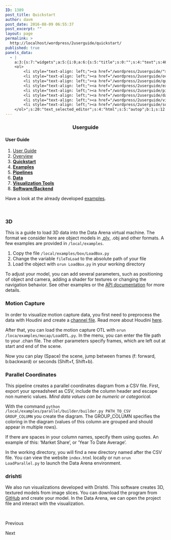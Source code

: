 ```yaml
---
ID: 1389
post_title: Quickstart
author: davm
post_date: 2016-08-09 06:55:37
post_excerpt: ""
layout: page
permalink: >
  http://localhost/wordpress/2userguide/quickstart/
published: true
panels_data:
  - |
    a:3:{s:7:"widgets";a:5:{i:0;a:6:{s:5:"title";s:0:"";s:4:"text";s:46:"<h3 style="text-align: center;">Userguide</h3>";s:20:"text_selected_editor";s:4:"html";s:5:"autop";b:1;s:12:"_sow_form_id";s:13:"578723843cea2";s:11:"panels_info";a:7:{s:5:"class";s:31:"SiteOrigin_Widget_Editor_Widget";s:3:"raw";b:0;s:4:"grid";i:0;s:4:"cell";i:0;s:2:"id";i:0;s:9:"widget_id";s:36:"1ea35202-0ffb-4952-88db-1380842ca3f4";s:5:"style";a:2:{s:7:"padding";s:3:"0px";s:18:"background_display";s:4:"tile";}}}i:1;a:5:{s:8:"headline";a:6:{s:4:"text";s:0:"";s:3:"tag";s:2:"h3";s:4:"font";s:7:"default";s:5:"color";b:0;s:5:"align";s:4:"left";s:24:"so_field_container_state";s:4:"open";}s:12:"sub_headline";a:6:{s:4:"text";s:0:"";s:3:"tag";s:2:"h3";s:4:"font";s:7:"default";s:5:"color";b:0;s:5:"align";s:6:"center";s:24:"so_field_container_state";s:4:"open";}s:7:"divider";a:8:{s:5:"style";s:5:"solid";s:6:"weight";s:4:"thin";s:5:"color";b:0;s:11:"side_margin";s:4:"20px";s:16:"side_margin_unit";s:2:"px";s:10:"top_margin";s:4:"20px";s:15:"top_margin_unit";s:2:"px";s:24:"so_field_container_state";s:4:"open";}s:12:"_sow_form_id";s:13:"57871dc1b3fe7";s:11:"panels_info";a:7:{s:5:"class";s:33:"SiteOrigin_Widget_Headline_Widget";s:3:"raw";b:0;s:4:"grid";i:0;s:4:"cell";i:0;s:2:"id";i:1;s:9:"widget_id";s:36:"42c24578-cfd7-4dd5-8d52-e5b5178da0b8";s:5:"style";a:2:{s:7:"padding";s:3:"0px";s:18:"background_display";s:4:"tile";}}}i:2;a:6:{s:5:"title";s:0:"";s:4:"text";s:905:"<h4>User Guide</h4>
    <ol>
     	<li style="text-align: left;"><a href="/wordpress/2userguide/"> User Guide </a></li>
     	<li style="text-align: left;"><a href="/wordpress/2userguide/overview/"> Overview </a></li>
     	<li style="text-align: left;"><a href="/wordpress/2userguide/quickstart/"><strong> Quickstart</strong></a></li>
     	<li style="text-align: left;"><a href="/wordpress/2userguide/examples/"><strong> Examples</strong></a></li>
     	<li style="text-align: left;"><a href="/wordpress/2userguide/pipelines/"><strong> Pipelines</strong></a></li>
     	<li style="text-align: left;"><a href="/wordpress/2userguide/data/"><strong> Data</strong></a></li>
     	<li style="text-align: left;"><a href="/wordpress/2userguide/visualizationtools/"><strong> Visualization Tools</strong></a></li>
     	<li style="text-align: left;"><a href="/wordpress/2userguide/softwarebackend/"><strong> Software/Backend</strong></a></li>
    </ol>";s:20:"text_selected_editor";s:4:"html";s:5:"autop";b:1;s:12:"_sow_form_id";s:13:"576b4c626e8f5";s:11:"panels_info";a:7:{s:5:"class";s:31:"SiteOrigin_Widget_Editor_Widget";s:3:"raw";b:0;s:4:"grid";i:1;s:4:"cell";i:0;s:2:"id";i:2;s:9:"widget_id";s:36:"4a98973e-09c0-48a2-923d-fcbc887ca755";s:5:"style";a:1:{s:18:"background_display";s:4:"tile";}}}i:3;a:6:{s:5:"title";s:0:"";s:4:"text";s:2776:"<p>Have a look at the already developed <a href="http://127.0.0.1:8002">examples</a>.</p><p> </p><h3>3D</h3><p>This is a guide to load 3D data into the Data Arena virtual machine.<br />The format we consider here are object models in <a href="{filename}data.md">.ply,</a> .obj and other formats.<br />A few examples are provided in <code>/local/examples</code>.</p><ol><li>Copy the file <code>/local/examples/box/LoadBox.py</code></li><li>Change the variable <code>fileToLoad</code> to the absolute path of your file</li><li>Load the object with <code>orun LoadBox.py</code> in your working directory</li></ol><p>To adjust your model, you can add several parameters, such as positioning of object and camera, adding a shader for textures or changing the navigation behavior.<br />See other examples or the <a href="http://127.0.0.1:8001">API documentation</a> for more details.</p><h3>Motion Capture</h3><p>In order to visualize motion capture data, you first need to preprocess the data with Houdini and create a <a href="{filename}data.md">channel file</a>.<br />Read more about Houdini <a href="{filename}houdini.md">here</a>.</p><p>After that, you can load the motion capture OTL with <code>orun /loca/examples/mocap/LoadOTL.py</code>.<br />In the menu, you can enter the file path to your .chan file.<br />The other parameters specify frames, which are left out at start and end of the scene.</p><p>Now you can play (Space) the scene, jump between frames (f: forward, b:backward) or seconds (Shift+f, Shift+b).</p><h3>Parallel Coordinates</h3><p>This pipeline creates a parallel coordinates diagram from a CSV file.<br />First, export your spreadsheet as CSV, include the column header and escape non numeric values. <em>Mind data values can be numeric or categorical.</em></p><p>With the command <code>python /local/examples/parallel/builder/builder.py PATH_TO_CSV GROUP_COLUMN</code> you create the diagram.<br />The GROUP_COLUMN specifies the coloring in the diagram (values of this column are grouped and should appear in multiple rows).</p><p>If there are spaces in your column names, specify them using quotes. An example of this: ‘Market Share’, or ‘Year To Date Average’.</p><p>In the working directory, you will find a new directory named after the CSV file.<br />You can view the website <code>index.html</code> locally or run <code>orun LoadParallel.py</code> to launch the Data Arena environment.</p><h3>drishti</h3><p>We also run visualizations developed with Drishti.<br />This software creates 3D, textured models from image slices.<br />You can download the program from <a href="https://github.com/AjayLimaye/drishti">GitHub</a> and create your model.<br />In the Data Arena, we can open the project file and interact with the visualization.</p>";s:20:"text_selected_editor";s:4:"tmce";s:5:"autop";b:1;s:12:"_sow_form_id";s:13:"57a9926dd28b0";s:11:"panels_info";a:6:{s:5:"class";s:31:"SiteOrigin_Widget_Editor_Widget";s:4:"grid";i:1;s:4:"cell";i:1;s:2:"id";i:3;s:9:"widget_id";s:36:"c5513b87-3667-4586-96de-fec56e786160";s:5:"style";a:2:{s:27:"background_image_attachment";b:0;s:18:"background_display";s:4:"tile";}}}i:4;a:14:{s:8:"features";a:3:{i:0;a:9:{s:15:"container_color";b:0;s:4:"icon";s:31:"fontawesome-arrow-circle-o-left";s:10:"icon_color";s:7:"#3d3d3d";s:10:"icon_image";i:0;s:15:"icon_image_size";s:4:"full";s:5:"title";s:0:"";s:4:"text";s:0:"";s:9:"more_text";s:9:"Previous ";s:8:"more_url";s:0:"";}i:1;a:9:{s:15:"container_color";s:7:"#404040";s:4:"icon";s:0:"";s:10:"icon_color";s:7:"#FFFFFF";s:10:"icon_image";i:0;s:15:"icon_image_size";s:4:"full";s:5:"title";s:0:"";s:4:"text";s:0:"";s:9:"more_text";s:0:"";s:8:"more_url";s:0:"";}i:2;a:9:{s:15:"container_color";s:7:"#e8e8e8";s:4:"icon";s:32:"fontawesome-arrow-circle-o-right";s:10:"icon_color";s:7:"#3d3d3d";s:10:"icon_image";i:0;s:15:"icon_image_size";s:4:"full";s:5:"title";s:0:"";s:4:"text";s:0:"";s:9:"more_text";s:5:"Next ";s:8:"more_url";s:0:"";}}s:5:"fonts";a:4:{s:13:"title_options";a:5:{s:4:"font";s:7:"default";s:4:"size";b:0;s:9:"size_unit";s:2:"px";s:5:"color";b:0;s:24:"so_field_container_state";s:6:"closed";}s:12:"text_options";a:5:{s:4:"font";s:7:"default";s:4:"size";b:0;s:9:"size_unit";s:2:"px";s:5:"color";b:0;s:24:"so_field_container_state";s:6:"closed";}s:17:"more_text_options";a:5:{s:4:"font";s:7:"default";s:4:"size";b:0;s:9:"size_unit";s:2:"px";s:5:"color";b:0;s:24:"so_field_container_state";s:6:"closed";}s:24:"so_field_container_state";s:6:"closed";}s:15:"container_shape";s:0:"";s:14:"container_size";s:4:"84px";s:19:"container_size_unit";s:2:"px";s:9:"icon_size";s:4:"24px";s:14:"icon_size_unit";s:2:"px";s:7:"per_row";i:3;s:10:"responsive";b:1;s:12:"_sow_form_id";s:13:"57873dc4344d9";s:10:"title_link";b:0;s:9:"icon_link";b:0;s:10:"new_window";b:0;s:11:"panels_info";a:7:{s:5:"class";s:33:"SiteOrigin_Widget_Features_Widget";s:3:"raw";b:0;s:4:"grid";i:4;s:4:"cell";i:0;s:2:"id";i:4;s:9:"widget_id";s:36:"9cfce0d0-9f38-47ab-930d-0f36248ba8e9";s:5:"style";a:1:{s:18:"background_display";s:4:"tile";}}}}s:5:"grids";a:5:{i:0;a:2:{s:5:"cells";i:1;s:5:"style";a:3:{s:7:"padding";s:3:"0px";s:5:"align";s:0:"";s:14:"column_padding";s:0:"";}}i:1;a:2:{s:5:"cells";i:3;s:5:"style";a:4:{s:7:"padding";s:4:"10px";s:5:"align";s:0:"";s:11:"row_stretch";s:4:"full";s:14:"column_padding";s:0:"";}}i:2;a:2:{s:5:"cells";i:3;s:5:"style";a:4:{s:7:"padding";s:4:"20px";s:5:"align";s:0:"";s:11:"row_stretch";s:4:"full";s:14:"column_padding";s:0:"";}}i:3;a:2:{s:5:"cells";i:3;s:5:"style";a:4:{s:7:"padding";s:4:"20px";s:5:"align";s:0:"";s:11:"row_stretch";s:4:"full";s:14:"column_padding";s:0:"";}}i:4;a:2:{s:5:"cells";i:1;s:5:"style";a:0:{}}}s:10:"grid_cells";a:11:{i:0;a:2:{s:4:"grid";i:0;s:6:"weight";i:1;}i:1;a:2:{s:4:"grid";i:1;s:6:"weight";d:0.226999999999999813038442653123638592660427093505859375;}i:2;a:2:{s:4:"grid";i:1;s:6:"weight";d:0.69836738703339928946434156387113034725189208984375;}i:3;a:2:{s:4:"grid";i:1;s:6:"weight";d:0.0746326129666009252527913986341445706784725189208984375;}i:4;a:2:{s:4:"grid";i:2;s:6:"weight";d:0.2312091503267995340475948751191026531159877777099609375;}i:5;a:2:{s:4:"grid";i:2;s:6:"weight";d:0.6937117253778286585230716809746809303760528564453125;}i:6;a:2:{s:4:"grid";i:2;s:6:"weight";d:0.07507912429537184906269686734958668239414691925048828125;}i:7;a:2:{s:4:"grid";i:3;s:6:"weight";d:0.229575163398691384220029476637137122452259063720703125;}i:8;a:2:{s:4:"grid";i:3;s:6:"weight";d:0.69444444444444408670591428744955919682979583740234375;}i:9;a:2:{s:4:"grid";i:3;s:6:"weight";d:0.07598039215686445968511719684101990424096584320068359375;}i:10;a:2:{s:4:"grid";i:4;s:6:"weight";i:1;}}}
---
```

<h3 style="text-align: center;">Userguide</h3>
<h4>User Guide</h4>
<ol>
 	<li style="text-align: left;"><a href="/wordpress/2userguide/"> User Guide </a></li>
 	<li style="text-align: left;"><a href="/wordpress/2userguide/overview/"> Overview </a></li>
 	<li style="text-align: left;"><a href="/wordpress/2userguide/quickstart/"><strong> Quickstart</strong></a></li>
 	<li style="text-align: left;"><a href="/wordpress/2userguide/examples/"><strong> Examples</strong></a></li>
 	<li style="text-align: left;"><a href="/wordpress/2userguide/pipelines/"><strong> Pipelines</strong></a></li>
 	<li style="text-align: left;"><a href="/wordpress/2userguide/data/"><strong> Data</strong></a></li>
 	<li style="text-align: left;"><a href="/wordpress/2userguide/visualizationtools/"><strong> Visualization Tools</strong></a></li>
 	<li style="text-align: left;"><a href="/wordpress/2userguide/softwarebackend/"><strong> Software/Backend</strong></a></li>
</ol>
Have a look at the already developed <a href="http://127.0.0.1:8002">examples</a>.

&nbsp;
<h3>3D</h3>
This is a guide to load 3D data into the Data Arena virtual machine.
The format we consider here are object models in <a href="{filename}data.md">.ply,</a> .obj and other formats.
A few examples are provided in <code>/local/examples</code>.
<ol>
 	<li>Copy the file <code>/local/examples/box/LoadBox.py</code></li>
 	<li>Change the variable <code>fileToLoad</code> to the absolute path of your file</li>
 	<li>Load the object with <code>orun LoadBox.py</code> in your working directory</li>
</ol>
To adjust your model, you can add several parameters, such as positioning of object and camera, adding a shader for textures or changing the navigation behavior.
See other examples or the <a href="http://127.0.0.1:8001">API documentation</a> for more details.
<h3>Motion Capture</h3>
In order to visualize motion capture data, you first need to preprocess the data with Houdini and create a <a href="{filename}data.md">channel file</a>.
Read more about Houdini <a href="{filename}houdini.md">here</a>.

After that, you can load the motion capture OTL with <code>orun /loca/examples/mocap/LoadOTL.py</code>.
In the menu, you can enter the file path to your .chan file.
The other parameters specify frames, which are left out at start and end of the scene.

Now you can play (Space) the scene, jump between frames (f: forward, b:backward) or seconds (Shift+f, Shift+b).
<h3>Parallel Coordinates</h3>
This pipeline creates a parallel coordinates diagram from a CSV file.
First, export your spreadsheet as CSV, include the column header and escape non numeric values. <em>Mind data values can be numeric or categorical.</em>

With the command <code>python /local/examples/parallel/builder/builder.py PATH_TO_CSV GROUP_COLUMN</code> you create the diagram.
The GROUP_COLUMN specifies the coloring in the diagram (values of this column are grouped and should appear in multiple rows).

If there are spaces in your column names, specify them using quotes. An example of this: ‘Market Share’, or ‘Year To Date Average’.

In the working directory, you will find a new directory named after the CSV file.
You can view the website <code>index.html</code> locally or run <code>orun LoadParallel.py</code> to launch the Data Arena environment.
<h3>drishti</h3>
We also run visualizations developed with Drishti.
This software creates 3D, textured models from image slices.
You can download the program from <a href="https://github.com/AjayLimaye/drishti">GitHub</a> and create your model.
In the Data Arena, we can open the project file and interact with the visualization.

&nbsp;
<p class="sow-more-text">Previous</p>
<p class="sow-more-text">Next</p>